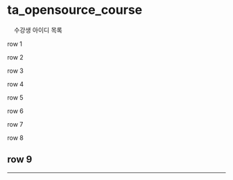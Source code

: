# ta_opensource_course
  
  
수강생 아이디 목록

row 1

row 2

row 3

row 4

row 5

row 6

row 7

row 8

row 9
------------------------
------------------------

